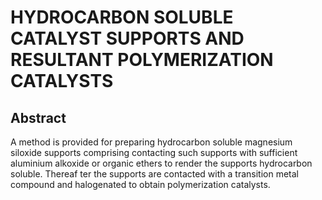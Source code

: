 # HYDROCARBON SOLUBLE CATALYST SUPPORTS AND RESULTANT POLYMERIZATION CATALYSTS

## Abstract
A method is provided for preparing hydrocarbon soluble magnesium siloxide supports comprising contacting such supports with sufficient aluminium alkoxide or organic ethers to render the supports hydrocarbon soluble. Thereaf ter the supports are contacted with a transition metal compound and halogenated to obtain polymerization catalysts.